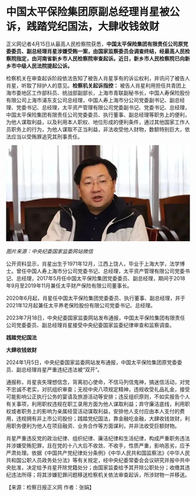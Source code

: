 # 中国太平保险集团原副总经理肖星被公诉，践踏党纪国法，大肆收钱敛财

正义网记者4月15日从最高人民检察院获悉，**中国太平保险集团有限责任公司原党委委员、副总经理肖星涉嫌受贿一案，由国家监察委员会调查终结，经最高人民检察院指定，由河南省新乡市人民检察院审查起诉。近日，新乡市人民检察院已向新乡市中级人民法院提起公诉。**

检察机关在审查起诉阶段依法告知了被告人肖星享有的诉讼权利，并讯问了被告人肖星，听取了辩护人的意见。**检察机关起诉指控：**
被告人肖星利用担任共青团上海市委地区工作部科员、统战部副部长，上海市青联副秘书长，中国人寿保险股份有限公司上海市浦东支公司总经理，中国人寿上海市分公司党委副书记、副总经理、党委书记、总经理，太平资产管理有限公司党委副书记、党委书记、总经理，中国太平保险集团有限责任公司党委委员、执行董事、副总经理等职务上的便利，为他人谋取利益，以及利用本人职权、地位形成的便利条件，通过其他国家工作人员职务上的行为，为他人谋取不正当利益，非法收受他人财物，数额特别巨大，依法应当以受贿罪追究其刑事责任。

![ec95acf6e9a36eb25ed4e56c1cec6166.jpg](https://raw.githubusercontent.com/qqhsx/qqnews_image/main/2024/04/15/中国太平保险集团原副总经理肖星被公诉，践踏党纪国法，大肆收钱敛财/ec95acf6e9a36eb25ed4e56c1cec6166.jpg)

_图片来源：中央纪委国家监委网站微信_

公开资料显示，肖星出生于1971年12月，江西上饶人，毕业于上海大学，法学博士。曾任中国人寿上海市分公司党委书记、总经理，太平资产管理有限公司党委书记、总经理，2017年5月任中国太平保险集团党委委员、副总经理，期间于2018年9月至2019年11月兼任太平财产保险有限公司董事长。

2020年6月起，肖星任中国太平保险集团党委委员、执行董事、副总经理，并于2021年12月起兼任太平养老保险股份有限公司党委书记、总经理。

2023年7月18日，中央纪委国家监委网站发布通报，中国太平保险集团有限责任公司党委委员、副总经理肖星接受中央纪委国家监委纪律审查和监察调查。

**践踏党纪国法**

**大肆收钱敛财**

2024年1月5日，中央纪委国家监委网站发布通报，中国太平保险集团原党委委员、副总经理肖星严重违纪违法被“双开”。

通报称，肖星丧失理想信念，背离初心使命，不信马列信鬼神，搞迷信活动，对党不忠诚不老实，对抗组织审查；无视中央八项规定精神，违规收受礼品礼金，接受可能影响公正执行公务的宴请及旅游活动等安排；违反组织原则，不如实报告个人有关事项，利用职权违规在职工录用方面为他人谋取利益；弃守廉洁底线，利用职权或者职务上的影响为亲属经营活动谋取利益，安排他人支付应由本人支付的费用，违规拥有非上市公司股份；践踏党纪国法，靠金融吃金融，大肆收钱敛财，利用职务便利为他人在项目融资、业务合作等方面谋利，并非法收受巨额财物。

肖星严重违反党的政治纪律、组织纪律、廉洁纪律和生活纪律，构成严重职务违法并涉嫌受贿犯罪，且在党的十八大后不收敛、不收手，性质严重，影响恶劣，应予严肃处理。依据《中国共产党纪律处分条例》《中华人民共和国监察法》《中华人民共和国公职人员政务处分法》等有关规定，经中央纪委常委会会议研究并报中共中央批准，决定给予肖星开除党籍处分；由国家监委给予其开除公职处分；收缴其违纪违法所得；将其涉嫌犯罪问题移送检察机关依法审查起诉，所涉财物一并移送。

【来源：检察日报正义网 作者：张娟】

